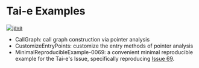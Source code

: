 # Tai-e Examples

[![java](https://img.shields.io/badge/Java-17-informational)](https://openjdk.java.net/)

* CallGraph: call graph construction via pointer analysis
* CustomizeEntryPoints: customize the entry methods of pointer analysis
* MinimalReproducibleExample-0069: a convenient minimal reproducible example for the Tai-e's Issue, specifically reproducing [Issue 69](https://github.com/pascal-lab/Tai-e/issues/69).
